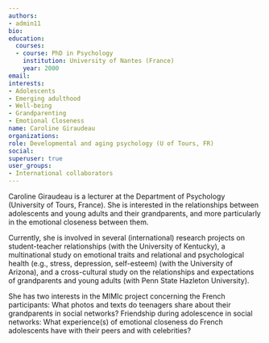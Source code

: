 ```yaml
---
authors:
- admin11
bio: 
education:
  courses:
  - course: PhD in Psychology
    institution: University of Nantes (France)
    year: 2000
email:
interests:
- Adolescents
- Emerging adulthood
- Well-being
- Grandparenting
- Emotional Closeness
name: Caroline Giraudeau
organizations:
role: Developmental and aging psychology (U of Tours, FR)
social:
superuser: true
user_groups:
- International collaborators
---
```


Caroline Giraudeau is a lecturer at the Department of Psychology (University of Tours, France). She is interested in the relationships between adolescents and young adults and their grandparents, and more particularly in the emotional closeness between them.

Currently, she is involved in several (international) research projects on student-teacher relationships (with the University of Kentucky), a multinational study on emotional traits and relational and psychological health (e.g., stress, depression, self-esteem) (with the University of Arizona), and a cross-cultural study on the relationships and expectations of grandparents and young adults (with Penn State Hazleton University).

She has two interests in the MIMIc project concerning the French participants: What photos and texts do teenagers share about their grandparents in social networks? Friendship during adolescence in social networks: What experience(s) of emotional closeness do French adolescents have with their peers and with celebrities?
